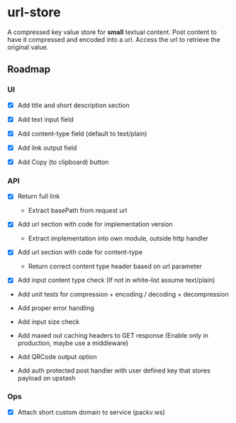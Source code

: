 # url-store

A compressed key value store for **small** textual content. Post content to have it compressed and encoded into a url. Access the url to retrieve the original value.


## Roadmap


### UI

- [x] Add title and short description section

- [x] Add text input field

- [x] Add content-type field (default to text/plain)

- [x] Add link output field

- [x] Add Copy (to clipboard) button

### API

- [x] Return full link
  - Extract basePath from request url

- [x] Add url section with code for implementation version
  - Extract implementation into own module, outside http handler

- [x] Add url section with code for content-type
  - Return correct content type header based on url parameter

- [x] Add input content type check (If not in white-list assume text/plain)

- Add unit tests for compression + encoding / decoding + decompression

- Add proper error handling

- Add input size check

- Add maxed out caching headers to GET response (Enable only in production, maybe use a middleware)

- Add QRCode output option

- Add auth protected post handler with user defined key that stores payload on upstash

### Ops

- [x] Attach short custom domain to service (packv.ws)